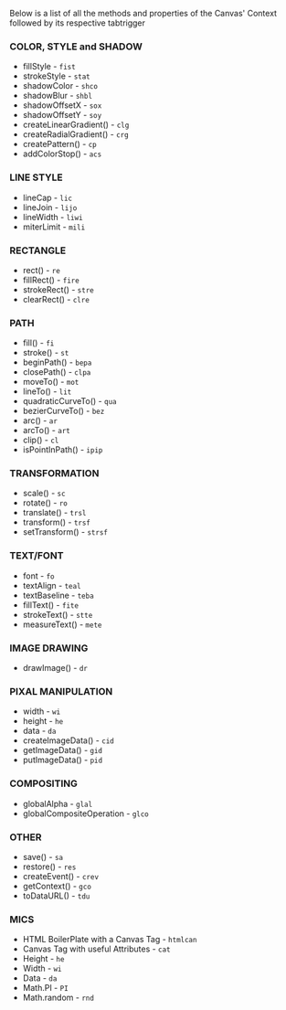 Below is a list of all the methods and properties of the Canvas' Context followed by its respective tabtrigger


### COLOR, STYLE and SHADOW
* fillStyle - `fist`
* strokeStyle - `stat`
* shadowColor - `shco`
* shadowBlur - `shbl`
* shadowOffsetX - `sox`
* shadowOffsetY - `soy`
* createLinearGradient() - `clg`
* createRadialGradient() - `crg`
* createPattern() - `cp`
* addColorStop() - `acs`


### LINE STYLE
* lineCap - `lic`
* lineJoin - `lijo`
* lineWidth - `liwi`
* miterLimit - `mili`


### RECTANGLE
* rect() - `re`
* fillRect() - `fire`
* strokeRect() - `stre`
* clearRect() - `clre`


### PATH
* fill() - `fi`
* stroke() - `st`
* beginPath() - `bepa`
* closePath() - `clpa`
* moveTo() - `mot`
* lineTo() - `lit`
* quadraticCurveTo() - `qua`
* bezierCurveTo() - `bez`
* arc() - `ar`
* arcTo() - `art`
* clip() - `cl`
* isPointInPath() - `ipip`


### TRANSFORMATION
* scale() - `sc`
* rotate() - `ro`
* translate() - `trsl`
* transform() - `trsf`
* setTransform() - `strsf`


### TEXT/FONT
* font - `fo`
* textAlign - `teal`
* textBaseline - `teba`
* fillText() - `fite`
* strokeText() - `stte`
* measureText() - `mete`


### IMAGE DRAWING
* drawImage() - `dr`


### PIXAL MANIPULATION
* width - `wi`
* height - `he`
* data - `da`
* createImageData() - `cid`
* getImageData() - `gid`
* putImageData() - `pid`


### COMPOSITING
* globalAlpha - `glal`
* globalCompositeOperation - `glco`


### OTHER
* save() - `sa`
* restore() - `res`
* createEvent() - `crev`
* getContext() - `gco`
* toDataURL() - `tdu`

### MICS
* HTML BoilerPlate with a Canvas Tag - `htmlcan`
* Canvas Tag with useful Attributes - `cat`
* Height - `he`
* Width - `wi`
* Data - `da`
* Math.PI - `PI`
* Math.random - `rnd`